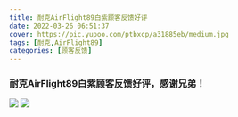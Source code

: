 ```yaml
---
title: 耐克AirFlight89白紫顾客反馈好评
date: 2022-03-26 06:51:37
cover: https://pic.yupoo.com/ptbxcp/a31885eb/medium.jpg
tags: [耐克,AirFlight89]
categories: [顾客反馈]
---
```


###  耐克AirFlight89白紫顾客反馈好评，感谢兄弟！
![](https://pic.yupoo.com/ptbxcp/52a2d1c1/79801749.jpg)
![](https://pic.yupoo.com/ptbxcp/a31885eb/daadee0d.jpg)
